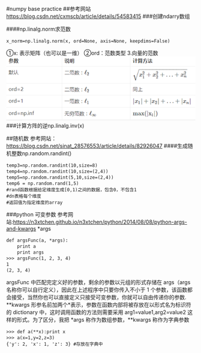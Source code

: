 <!--
 * @Author: LIU KANG
 * @Date: 2022-03-13 23:47:19
 * @LastEditors: LIU KANG
 * @LastEditTime: 2022-03-30 20:45:31
 * @FilePath: \PyTorchBase\numpybase\readme.md
 * @Description: 
 * 
 * Copyright (c) 2022 by 用户/公司名, All Rights Reserved. 
-->
#numpy base practice
##参考网站
https://blog.csdn.net/cxmscb/article/details/54583415
###创建ndarry数组

####np.linalg.norm求范数
```
x_norm=np.linalg.norm(x, ord=None, axis=None, keepdims=False)
```
①x: 表示矩阵（也可以是一维）
②ord：范数类型
3.向量的范数
![图 1](../images/e7c22b4ad53f84846afc1fc7b63ee09b9469e88fd0ccd4c6b8179d14641a82c7.png)  
###计算方阵的逆np.linalg.inv(x)

##随机数
参考网站：https://blog.csdn.net/sinat_28576553/article/details/82926047
####生成随机整数np.random.randint()
```
temp3=np.random.randint(10,size=8)
temp4=np.random.randint(10,size=(2,4))
temp5=np.random.randint(5,10,size=(2,4))
temp6 = np.random.rand(1,5)
#rand函数根据给定维度生成[0,1)之间的数据，包含0，不包含1
#dn表格每个维度
#返回值为指定维度的array
```
###python 可变参数
参考网站:https://n3xtchen.github.io/n3xtchen/python/2014/08/08/python-args-and-kwargs
*args
```
def argsFunc(a, *args):
	print a
	print args
>>> argsFunc(1, 2, 3, 4)
1
(2, 3, 4)
```
argsFunc 中匹配完定义好的参数，剩余的参数以元组的形式存储在 args（args 名称你可以自行定义），因此在上述程序中只要你传入不小于 1 个参数，该函数都会接受，当然你也可以直接定义只接受可变参数，你就可以自由传递你的参数.
**kwargs
形参名前加两个*表示，参数在函数内部将被存放在以形式名为标识符的 dictionary 中，这时调用函数的方法则需要采用 arg1=value1,arg2=value2 这样的形式。为了区分，我把 *args 称作为数组参数，**kwargs 称作为字典参数
```
>>> def a(**x):print x
>>> a(x=1,y=2,z=3)
{'y': 2, 'x': 1, 'z': 3} #存放在字典中
```